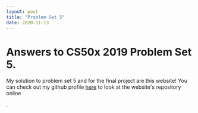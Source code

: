 ```yaml
---
layout: post
title: "Problem Set 5"
date: 2020-11-13
---
```


<h1>Answers to CS50x 2019 Problem Set 5.
</h1>

<p>My solution to problem set 5 and for the final project are this website!  You can check out my
github profile <a href="https://github.com/hikesandbikes" target="_blank">here</a> to look at the website's repository online</p>.

